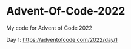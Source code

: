 # Advent-Of-Code-2022
My code for Advent of Code 2022


Day 1: 
https://adventofcode.com/2022/day/1
